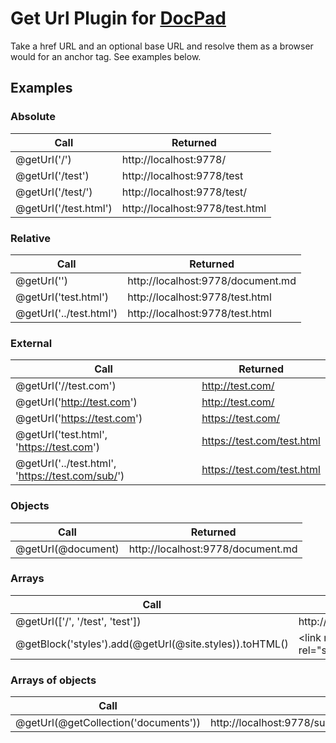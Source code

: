 # Get Url Plugin for [DocPad](http://docpad.org)

Take a href URL and an optional base URL and resolve them as a browser would for an anchor tag. See examples below.

## Examples

### Absolute
| Call										| Returned							|
| ---										| ---								|
| @getUrl('/')								| http://localhost:9778/				|
| @getUrl('/test')							| http://localhost:9778/test			|
| @getUrl('/test/')							| http://localhost:9778/test/			|
| @getUrl('/test.html')						| http://localhost:9778/test.html		|

### Relative
| Call  									| Returned							|
| ---										| ---								|
| @getUrl('')								| http://localhost:9778/document.md				|
| @getUrl('test.html')						| http://localhost:9778/test.html 		|
| @getUrl('../test.html')					| http://localhost:9778/test.html 	|

### External
| Call  									| Returned							|
| ---										| ---								|
| @getUrl('//test.com')						| http://test.com/ 			|
| @getUrl('http://test.com')				| http://test.com/		|
| @getUrl('https://test.com')				| https://test.com/		|
| @getUrl('test.html', 'https://test.com')				| https://test.com/test.html		|
| @getUrl('../test.html', 'https://test.com/sub/')				| https://test.com/test.html		|

### Objects
| Call  									| Returned							|
| ---										| ---								|
| @getUrl(@document)						| http://localhost:9778/document.md				|

### Arrays
| Call  									| Returned							|
| ---										| ---								|
| @getUrl(['/', '/test', 'test'])	| http://localhost:9778/,http://localhost:9778/test,http://localhost:9778/test	|
| @getBlock('styles').add(@getUrl(@site.styles)).toHTML() | &lt;link  rel=&quot;stylesheet&quot; href=&quot;http://localhost:9778/root_style.css&quot; /&gt;&lt;link  rel=&quot;stylesheet&quot; href=&quot;http://localhost:9778/sub_style.css&quot; /&gt; |

### Arrays of objects
| Call  									| Returned							|
| ---										| ---								|
| @getUrl(@getCollection('documents'))	| http://localhost:9778/sub/documents.md,http://localhost:9778/document.md |
